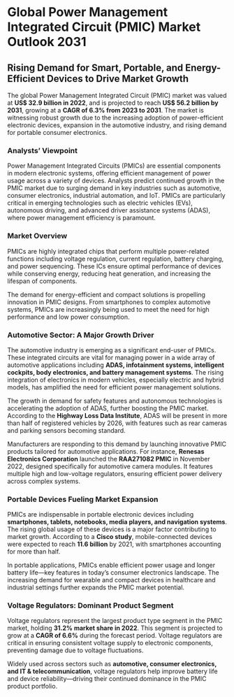 
# Global Power Management Integrated Circuit (PMIC) Market Outlook 2031

## Rising Demand for Smart, Portable, and Energy-Efficient Devices to Drive Market Growth

The global Power Management Integrated Circuit (PMIC) market was valued at **US$ 32.9 billion in 2022**, and is projected to reach **US$ 56.2 billion by 2031**, growing at a **CAGR of 6.3% from 2023 to 2031**. The market is witnessing robust growth due to the increasing adoption of power-efficient electronic devices, expansion in the automotive industry, and rising demand for portable consumer electronics.

### Analysts’ Viewpoint

Power Management Integrated Circuits (PMICs) are essential components in modern electronic systems, offering efficient management of power usage across a variety of devices. Analysts predict continued growth in the PMIC market due to surging demand in key industries such as automotive, consumer electronics, industrial automation, and IoT. PMICs are particularly critical in emerging technologies such as electric vehicles (EVs), autonomous driving, and advanced driver assistance systems (ADAS), where power management efficiency is paramount.

### Market Overview

PMICs are highly integrated chips that perform multiple power-related functions including voltage regulation, current regulation, battery charging, and power sequencing. These ICs ensure optimal performance of devices while conserving energy, reducing heat generation, and increasing the lifespan of components.

The demand for energy-efficient and compact solutions is propelling innovation in PMIC designs. From smartphones to complex automotive systems, PMICs are increasingly being used to meet the need for high performance and low power consumption.

### Automotive Sector: A Major Growth Driver

The automotive industry is emerging as a significant end-user of PMICs. These integrated circuits are vital for managing power in a wide array of automotive applications including **ADAS, infotainment systems, intelligent cockpits, body electronics, and battery management systems**. The rising integration of electronics in modern vehicles, especially electric and hybrid models, has amplified the need for efficient power management solutions.

The growth in demand for safety features and autonomous technologies is accelerating the adoption of ADAS, further boosting the PMIC market. According to the **Highway Loss Data Institute**, ADAS will be present in more than half of registered vehicles by 2026, with features such as rear cameras and parking sensors becoming standard.

Manufacturers are responding to this demand by launching innovative PMIC products tailored for automotive applications. For instance, **Renesas Electronics Corporation** launched the **RAA271082 PMIC** in November 2022, designed specifically for automotive camera modules. It features multiple high and low-voltage regulators, ensuring efficient power delivery across complex systems.

### Portable Devices Fueling Market Expansion

PMICs are indispensable in portable electronic devices including **smartphones, tablets, notebooks, media players, and navigation systems**. The rising global usage of these devices is a major factor contributing to market growth. According to a **Cisco study**, mobile-connected devices were expected to reach **11.6 billion** by 2021, with smartphones accounting for more than half.

In portable applications, PMICs enable efficient power usage and longer battery life—key features in today’s consumer electronics landscape. The increasing demand for wearable and compact devices in healthcare and industrial settings further expands the PMIC market potential.

### Voltage Regulators: Dominant Product Segment

Voltage regulators represent the largest product type segment in the PMIC market, holding **31.2% market share in 2022**. This segment is projected to grow at a **CAGR of 6.6%** during the forecast period. Voltage regulators are critical in ensuring consistent voltage supply to electronic components, preventing damage due to voltage fluctuations.

Widely used across sectors such as **automotive, consumer electronics, and IT & telecommunication**, voltage regulators help improve battery life and device reliability—driving their continued dominance in the PMIC product portfolio.
